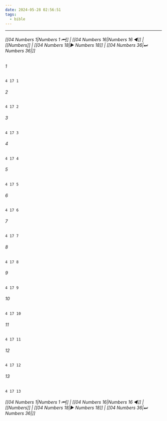 ```yaml
---
date: 2024-05-28 02:56:51
tags:
  - bible
---
```

___

###### [[04 Numbers 1|Numbers 1 ⏮]] | [[04 Numbers 16|Numbers 16 ◀]] | [[Numbers]] | [[04 Numbers 18|▶ Numbers 18]] | [[04 Numbers 36|⏭ Numbers 36|]]

###### 1
``` verse
4 17 1 
```
###### 2
``` verse
4 17 2 
```
###### 3
``` verse
4 17 3 
```
###### 4
``` verse
4 17 4 
```
###### 5
``` verse
4 17 5 
```
###### 6
``` verse
4 17 6 
```
###### 7
``` verse
4 17 7 
```
###### 8
``` verse
4 17 8 
```
###### 9
``` verse
4 17 9 
```
###### 10
``` verse
4 17 10 
```
###### 11
``` verse
4 17 11 
```
###### 12
``` verse
4 17 12 
```
###### 13
``` verse
4 17 13 
```

###### [[04 Numbers 1|Numbers 1 ⏮]] | [[04 Numbers 16|Numbers 16 ◀]] | [[Numbers]] | [[04 Numbers 18|▶ Numbers 18]] | [[04 Numbers 36|⏭ Numbers 36|]]


